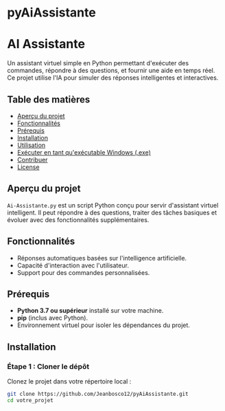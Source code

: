 # pyAiAssistante
# AI Assistante

Un assistant virtuel simple en Python permettant d'exécuter des commandes, répondre à des questions, et fournir une aide en temps réel. Ce projet utilise l'IA pour simuler des réponses intelligentes et interactives.

## Table des matières
- [Aperçu du projet](#aperçu-du-projet)
- [Fonctionnalités](#fonctionnalités)
- [Prérequis](#prérequis)
- [Installation](#installation)
- [Utilisation](#utilisation)
- [Exécuter en tant qu'exécutable Windows (.exe)](#exécuter-en-tant-quexécutable-windows-exe)
- [Contribuer](#contribuer)
- [License](#license)

## Aperçu du projet
`Ai-Assistante.py` est un script Python conçu pour servir d'assistant virtuel intelligent. Il peut répondre à des questions, traiter des tâches basiques et évoluer avec des fonctionnalités supplémentaires.

## Fonctionnalités
- Réponses automatiques basées sur l'intelligence artificielle.
- Capacité d'interaction avec l'utilisateur.
- Support pour des commandes personnalisées.

## Prérequis
- **Python 3.7 ou supérieur** installé sur votre machine.
- **pip** (inclus avec Python).
- Environnement virtuel pour isoler les dépendances du projet.

## Installation

### Étape 1 : Cloner le dépôt
Clonez le projet dans votre répertoire local :

```bash
git clone https://github.com/Jeanbosco12/pyAiAssistante.git
cd votre_projet
